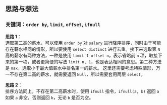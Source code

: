 ## 思路与想法
### 关键词：`order by`, `limit`, `offset`, `ifnull`
**思路 1**：  
选取第二高的薪水，可以使用 `order by` 对 `salary` 进行降序排序，同时由于可能存在薪水相同的情形，所以要使用 `select distinct` 进行去重。接下来选取第 `N` 高的薪水有两种方法，一种是使用
`limit 1 offset n`，表示省略前 `n` 项，取接下来的第一项，或者更简便的写法 `limit n, 1`，也是表达相同的意思。第二种方法是 `max`，选取小于最大值薪水中排名第一的薪水。
这里还需要考虑特殊情形，万一不存在第二高的薪水，就需要返回 `Null`，所以需要套用两层 `select`。

**思路 2**：  
排序方法同上，不存在第二高薪水时，使用 `ifnull` 指令，`ifnull(a, b)` 返回 `a` 如果 `a` 非空，否则返回 `b`，无论 `b` 是否为空。

